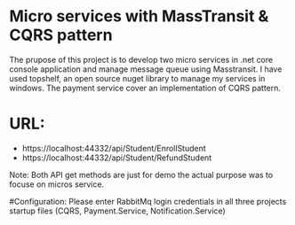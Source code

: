 # Micro services with MassTransit & CQRS pattern
The prupose of this project is to develop two micro services in .net core console application and manage message queue using Masstransit. I have used topshelf, an open source nuget library to manage my services in windows. The payment service cover an implementation of CQRS pattern.

# URL:
- https://localhost:44332/api/Student/EnrollStudent
- https://localhost:44332/api/Student/RefundStudent

Note: Both API get methods are just for demo the actual purpose was to focuse on micros service. 

#Configuration:
Please enter RabbitMq login credentials in all three projects startup files (CQRS, Payment.Service, Notification.Service)
